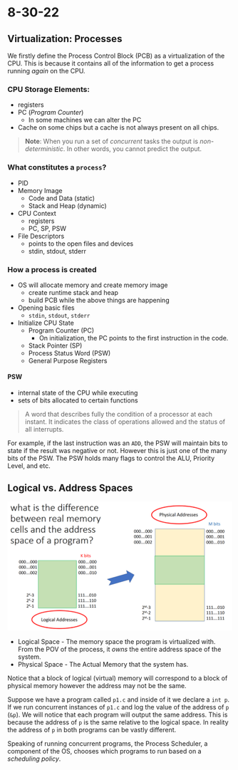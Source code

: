 # 8-30-22
## Virtualization: Processes
We firstly define the Process Control Block (PCB) as a virtualization of the CPU. This is because it contains all of the information to get a process running *again* on the CPU. 

### CPU Storage Elements:
- registers
- PC (*Program Counter*)
	- In some machines we can alter the PC
- Cache on some chips but a cache is not always present on all chips.

> **Note**: When you run a set of *concurrent* tasks the output is *non-deterministic*. In other words, you cannot predict the output. 

### What constitutes a `process`?
- PID
- Memory Image
	- Code and Data (static)
	- Stack and Heap (dynamic)
- CPU Context
	- registers
	- PC, SP, PSW
- File Descriptors
	- points to the open files and devices
	- stdin, stdout, stderr

### How a process is created
- OS will allocate memory and create memory image
	- create runtime stack and heap
	- build PCB while the above things are happening
- Opening basic files 
	-  `stdin`, `stdout`, `stderr`
- Initialize CPU State 
	- Program Counter (PC)
		- On initialization, the PC points to the first instruction in the code. 
	- Stack Pointer (SP)
	- Process Status Word (PSW)
	- General Purpose Registers

#### PSW
- internal state of the CPU while executing
- sets of bits allocated to certain functions

> A word that describes fully the condition of a processor at each instant. It indicates the class of operations allowed and the status of all interrupts. 

For example, if the last instruction was an `ADD`, the PSW will maintain bits to state if the result was negative or not. However this is just one of the many bits of the PSW. The PSW holds many flags to control the ALU, Priority Level, and etc. 

## Logical vs. Address Spaces
![logical_v_physical_addr_spc](../../img/logical_v_physical_addr_spc.png)

 - Logical Space - The memory space the program is virtualized with. From the POV of the process, it *owns* the entire address space of the system. 
 - Physical Space - The Actual Memory that the system has. 

Notice that a block of logical (virtual) memory will correspond to a block of physical memory however the address may not be the same. 

Suppose we have a program called `p1.c` and inside of it we declare a `int p`. If we run concurrent instances of `p1.c` and log the value of the address of `p` (`&p`). We will notice that each program will output the same address. This is because the address of `p` is the same relative to the logical space. In reality the address of `p` in both programs can be vastly different. 

Speaking of running concurrent programs, the Process Scheduler, a component of the OS, chooses which programs to run based on a *scheduling policy*. 


